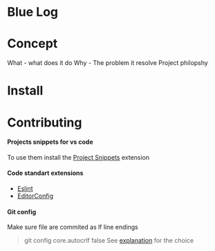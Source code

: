 # Blue Log

# Concept

What - what does it do
Why - The problem it resolve
Project philopshy


# Install




# Contributing

#### Projects snippets for vs code
To use them install the [Project Snippets](https://marketplace.visualstudio.com/items?itemName=rebornix.project-snippets) extension

#### Code standart extensions
 - [Eslint](https://marketplace.visualstudio.com/items?itemName=dbaeumer.vscode-eslint)
 - [EditorConfig](https://marketplace.visualstudio.com/items?itemName=EditorConfig.EditorConfig)

#### Git config
Make sure file are commited as lf line endings
> git config core.autocrlf false
See [explanation](https://stackoverflow.com/questions/1249932/git-1-6-4-beta-on-windows-msysgit-unix-or-dos-line-termination/1250133#1250133) for the choice
